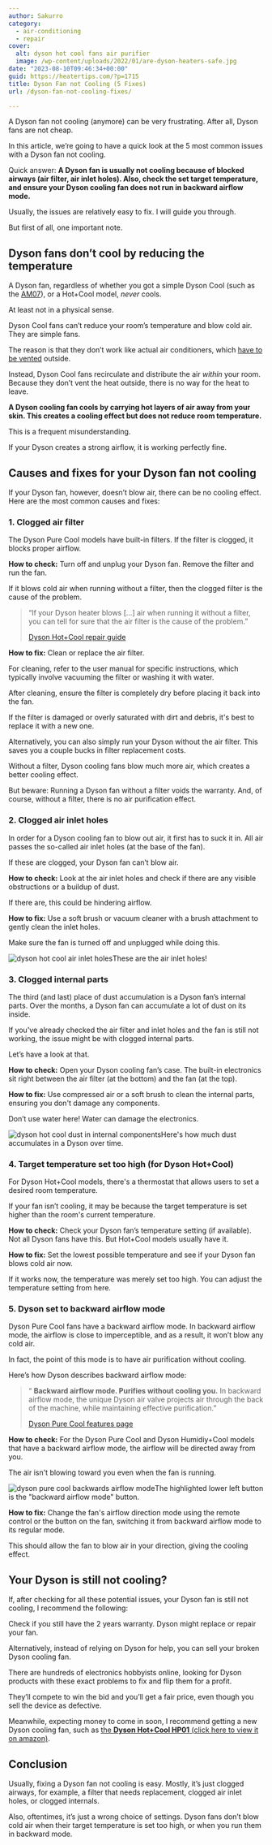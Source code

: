 ```yaml
---
author: Sakurro
category:
  - air-conditioning
  - repair
cover:
  alt: dyson hot cool fans air purifier
  image: /wp-content/uploads/2022/01/are-dyson-heaters-safe.jpg
date: "2023-08-10T09:46:34+00:00"
guid: https://heatertips.com/?p=1715
title: Dyson Fan not Cooling (5 Fixes)
url: /dyson-fan-not-cooling-fixes/

---
```

A Dyson fan not cooling (anymore) can be very frustrating. After all, Dyson fans are not cheap.

In this article, we’re going to have a quick look at the 5 most common issues with a Dyson fan not cooling.

Quick answer: **A Dyson fan is usually not cooling because of blocked airways (air filter, air inlet holes). Also, check the set target temperature, and ensure your Dyson cooling fan does not run in backward airflow mode.**

Usually, the issues are relatively easy to fix. I will guide you through.

But first of all, one important note.

## Dyson fans don’t cool by reducing the temperature

A Dyson fan, regardless of whether you got a simple Dyson Cool (such as the [AM07](https://www.amazon.com/Dyson-Multiplier-Tower-Black-Nickel/dp/B00I8R4Z4Y?crid=3F9S77GXLKL5G&keywords=dyson+fan&qid=1691656971&sprefix=dyson+fafn%2Caps%2C149&sr=8-2&linkCode=ll1&tag=heatertips-20&linkId=8b44daa73223b0cfd0479828c7d6dc4a&language=en_US&ref_=as_li_ss_tl)), or a Hot+Cool model, _never_ cools.

At least not in a physical sense.

Dyson Cool fans can’t reduce your room’s temperature and blow cold air. They are simple fans.

The reason is that they don’t work like actual air conditioners, which [have to be vented](/do-portable-air-conditioners-need-to-be-vented/) outside.

Instead, Dyson Cool fans recirculate and distribute the air _within_ your room. Because they don’t vent the heat outside, there is no way for the heat to leave.

**A Dyson cooling fan cools by carrying hot layers of air away from your skin. This creates a cooling effect but does not reduce room temperature.**

This is a frequent misunderstanding.

If your Dyson creates a strong airflow, it is working perfectly fine.

## Causes and fixes for your Dyson fan not cooling

If your Dyson fan, however, doesn’t blow air, there can be no cooling effect. Here are the most common causes and fixes:

### 1\. Clogged air filter

The Dyson Pure Cool models have built-in filters. If the filter is clogged, it blocks proper airflow.

**How to check:** Turn off and unplug your Dyson fan. Remove the filter and run the fan.

If it blows cold air when running without a filter, then the clogged filter is the cause of the problem.

> “If your Dyson heater blows \[...\] air when running it without a filter, you can tell for sure that the air filter is the cause of the problem.”
>
> [Dyson Hot+Cool repair guide](/how-to-fix-a-dyson-heater-not-blowing-hot-air/)

**How to fix:** Clean or replace the air filter.

For cleaning, refer to the user manual for specific instructions, which typically involve vacuuming the filter or washing it with water.

After cleaning, ensure the filter is completely dry before placing it back into the fan.

If the filter is damaged or overly saturated with dirt and debris, it's best to replace it with a new one.

Alternatively, you can also simply run your Dyson without the air filter. This saves you a couple bucks in filter replacement costs.

Without a filter, Dyson cooling fans blow much more air, which creates a better cooling effect.

But beware: Running a Dyson fan without a filter voids the warranty. And, of course, without a filter, there is no air purification effect.

### 2\. Clogged air inlet holes

In order for a Dyson cooling fan to blow out air, it first has to suck it in. All air passes the so-called air inlet holes (at the base of the fan).

If these are clogged, your Dyson fan can’t blow air.

**How to check:** Look at the air inlet holes and check if there are any visible obstructions or a buildup of dust.

If there are, this could be hindering airflow.

**How to fix:** Use a soft brush or vacuum cleaner with a brush attachment to gently clean the inlet holes.

Make sure the fan is turned off and unplugged while doing this.

![dyson hot cool air inlet holes](/wp-content/uploads/2022/12/dyson-hot-cool-air-inlet-holes.jpg)These are the air inlet holes!

### 3\. Clogged internal parts

The third (and last) place of dust accumulation is a Dyson fan’s internal parts. Over the months, a Dyson fan can accumulate a lot of dust on its inside.

If you've already checked the air filter and inlet holes and the fan is still not working, the issue might be with clogged internal parts.

Let’s have a look at that.

**How to check:** Open your Dyson cooling fan’s case. The built-in electronics sit right between the air filter (at the bottom) and the fan (at the top).

**How to fix:** Use compressed air or a soft brush to clean the internal parts, ensuring you don't damage any components.

Don’t use water here! Water can damage the electronics.

![dyson hot cool dust in internal components](/wp-content/uploads/2022/12/dyson-hot-cool-heater-dust-internal-components.jpg)Here's how much dust accumulates in a Dyson over time.

### 4\. Target temperature set too high (for Dyson Hot+Cool)

For Dyson Hot+Cool models, there's a thermostat that allows users to set a desired room temperature.

If your fan isn’t cooling, it may be because the target temperature is set higher than the room's current temperature.

**How to check:** Check your Dyson fan’s temperature setting (if available). Not all Dyson fans have this. But Hot+Cool models usually have it.

**How to fix:** Set the lowest possible temperature and see if your Dyson fan blows cold air now.

If it works now, the temperature was merely set too high. You can adjust the temperature setting from here.

### 5\. Dyson set to backward airflow mode

Dyson Pure Cool fans have a backward airflow mode. In backward airflow mode, the airflow is close to imperceptible, and as a result, it won’t blow any cold air.

In fact, the point of this mode is to have air purification without cooling.

Here’s how Dyson describes backward airflow mode:

> “ **Backward airflow mode. Purifies without cooling you.** In backward airflow mode, the unique Dyson air valve projects air through the back of the machine, while maintaining effective purification.”
>
> [Dyson Pure Cool features page](https://www.dyson.com/air-treatment/air-purifiers/pure-cool/features)

**How to check:** For the Dyson Pure Cool and Dyson Humidiy+Cool models that have a backward airflow mode, the airflow will be directed away from you.

The air isn't blowing toward you even when the fan is running.

![dyson pure cool backwards airflow mode](/wp-content/uploads/2023/08/dyson-pure-cool-backwards-airflow-mode.png)The highlighted lower left button is the "backward airflow mode" button.

**How to fix:** Change the fan's airflow direction mode using the remote control or the button on the fan, switching it from backward airflow mode to its regular mode.

This should allow the fan to blow air in your direction, giving the cooling effect.

## Your Dyson is still not cooling?

If, after checking for all these potential issues, your Dyson fan is still not cooling, I recommend the following:

Check if you still have the 2 years warranty. Dyson might replace or repair your fan.

Alternatively, instead of relying on Dyson for help, you can sell your broken Dyson cooling fan.

There are hundreds of electronics hobbyists online, looking for Dyson products with these exact problems to fix and flip them for a profit.

They’ll compete to win the bid and you’ll get a fair price, even though you sell the device as defective.

Meanwhile, expecting money to come in soon, I recommend getting a new Dyson cooling fan, such as [the **Dyson Hot+Cool HP01** (click here to view it on amazon)](https://www.amazon.com/Dyson-Purifier-Space-Heater-Silver/dp/B07KXBX32V?keywords=Dyson%2BPure%2BCool%2BLink%2BTP02%2BWi-Fi%2BEnabled%2BAir%2BPurifier%2C%2BWhite%2FSilver&qid=1691660112&sr=8-10&th=1&linkCode=ll1&tag=heatertips-20&linkId=74d0cb530edbce3da35ea3edef20cc5c&language=en_US&ref_=as_li_ss_tl).

## Conclusion

Usually, fixing a Dyson fan not cooling is easy. Mostly, it’s just clogged airways, for example, a filter that needs replacement, clogged air inlet holes, or clogged internals.

Also, oftentimes, it’s just a wrong choice of settings. Dyson fans don’t blow cold air when their target temperature is set too high, or when you run them in backward mode.
